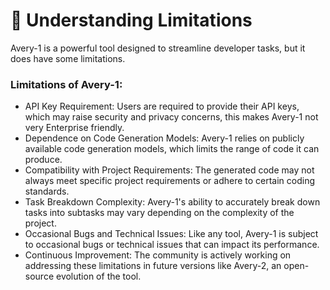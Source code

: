 # 📎 Understanding Limitations

Avery-1 is a powerful tool designed to streamline developer tasks, but it does have some limitations.

### **Limitations of Avery-1:**

* API Key Requirement: Users are required to provide their API keys, which may raise security and privacy concerns, this makes Avery-1 not very Enterprise friendly.
* Dependence on Code Generation Models: Avery-1 relies on publicly available code generation models, which limits the range of code it can produce.
* Compatibility with Project Requirements: The generated code may not always meet specific project requirements or adhere to certain coding standards.
* Task Breakdown Complexity: Avery-1's ability to accurately break down tasks into subtasks may vary depending on the complexity of the project.
* Occasional Bugs and Technical Issues: Like any tool, Avery-1 is subject to occasional bugs or technical issues that can impact its performance.
* Continuous Improvement: The community is actively working on addressing these limitations in future versions like Avery-2, an open-source evolution of the tool.

